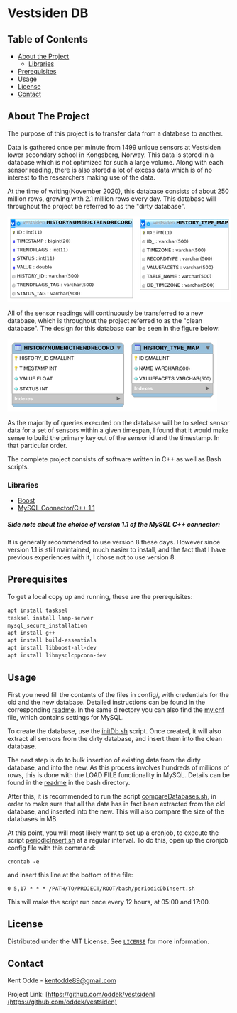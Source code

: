 


# Vestsiden DB


<!-- TABLE OF CONTENTS -->
## Table of Contents

* [About the Project](#about-the-project)
  * [Libraries](#libraries)
* [Prerequisites](#prerequisites)
* [Usage](#usage)
* [License](#license)
* [Contact](#contact)



<!-- ABOUT THE PROJECT -->
## About The Project

The purpose of this project is to transfer data from a database to another. 

Data is gathered once per minute from 1499 unique sensors at Vestsiden lower secondary school in Kongsberg, Norway. This data is stored in a database which is not optimized for such a large volume. Along with each sensor reading, there is also stored a lot of excess data which is of no interest to the researchers making use of the data. 

At the time of writing(November 2020), this database consists of about 250 million rows, growing with 2.1 million rows every day. This database will throughout the project be referred to as the "dirty database".

![Structure of dirty database](sql/img/dirtyDb.png?raw=true "Title")


All of the sensor readings will continuously be transferred to a new database, which is throughout the project referred to as the "clean database". The design for this database can be seen in the figure below:


![Structure of clean database](sql/img/cleanDb.png?raw=true "Title")

As the majority of queries executed on the database will be to select sensor data for a set of sensors within a given timespan, I found that it would make sense to build the primary key out of the sensor id and the timestamp. In that particular order. 

The complete project consists of software written in C++ as well as Bash scripts. 


### Libraries
* [Boost](https://www.boost.org)
* [MySQL Connector/C++ 1.1](https://dev.mysql.com/doc/connector-cpp/1.1/en/)

##### Side note about the choice of version 1.1 of the MySQL C++ connector:
It is generally recommended to use version 8 these days. However since version 1.1 is still maintained, much easier to install, and the fact that I have previous experiences with it, I chose not to use version 8.


## Prerequisites

To get a local copy up and running, these are the prerequisites:

```sh
apt install tasksel  
tasksel install lamp-server 
mysql_secure_installation
apt install g++
apt install build-essentials
apt install libboost-all-dev
apt install libmysqlcppconn-dev
```


<!-- USAGE -->
## Usage

First you need fill the contents of the files in config/, with credentials for the old and the new database. Detailed instructions can be found in the corresponding [readme](config/README.md). In the same directory you can also find the [my.cnf](config/my.cnf) file, which contains settings for MySQL.

To create the database, use the [initDb.sh](bash/initDb.sh) script. Once created, it will also extract all sensors from the dirty database, and insert them into the clean database.

The next step is do to bulk insertion of existing data from the dirty database, and into the new. As this process involves hundreds of millions of rows, this is done with the LOAD FILE functionality in MySQL. Details can be found in the [readme](bash/README.md) in the bash directory. 

After this, it is recommended to run the script [compareDatabases.sh](bash/compareDatabases.sh), in order to make sure that all the data has in fact been extracted from the old database, and inserted into the new. This will also compare the size of the databases in MB.

At this point, you will most likely want to set up a cronjob, to execute the script [periodicInsert.sh](bash/periodicInsert.sh) at a regular interval. To do this, open up the cronjob config file with this command:

```
crontab -e
```
and insert this line at the bottom of the file:
```
0 5,17 * * * /PATH/TO/PROJECT/ROOT/bash/periodicDbInsert.sh
```
This will make the script run once every 12 hours, at 05:00 and 17:00.

<!-- LICENSE -->
## License

Distributed under the MIT License. See [`LICENSE`](LICENSE) for more information.

<!-- CONTACT -->
## Contact

Kent Odde - kentodde89@gmail.com

Project Link: [https://github.com/oddek/vestsiden](https://github.com/oddek/vestsiden)



